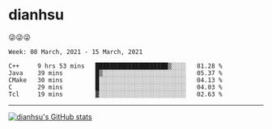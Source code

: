 
# dianhsu

:stuck_out_tongue_winking_eye::stuck_out_tongue_winking_eye::stuck_out_tongue_winking_eye:

<!--START_SECTION:waka-->
```text
Week: 08 March, 2021 - 15 March, 2021

C++     9 hrs 53 mins   ████████████████████▒░░░░   81.28 % 
Java    39 mins         █▒░░░░░░░░░░░░░░░░░░░░░░░   05.37 % 
CMake   30 mins         █░░░░░░░░░░░░░░░░░░░░░░░░   04.13 % 
C       29 mins         █░░░░░░░░░░░░░░░░░░░░░░░░   04.03 % 
Tcl     19 mins         ▓░░░░░░░░░░░░░░░░░░░░░░░░   02.63 % 
```
<!--END_SECTION:waka-->

---

[![dianhsu's GitHub stats](https://github-readme-stats.vercel.app/api?username=dianhsu)](https://github.com/anuraghazra/github-readme-stats)
